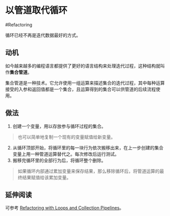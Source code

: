 # 以管道取代循环
#Refactoring 

循环已经不再是迭代数据最好的方式。

## 动机

如今越来越多的编程语言都提供了更好的语言结构来处理迭代过程，这种结构就叫作**集合管道**。

集合管道是一种技术。它允许使用一组运算来描述集合的迭代过程，其中每种运算接受的入参和返回值都是一个集合，且运算得到的集合可以供管道的后续流程使用。

## 做法

1. 创建一个变量，用以存放参与循环过程的集合。

> 也可以简单地复制一个现有的变量赋值给新变量。

2. 从循环顶部开始，将循环里的每一块行为依次搬移出来，在上一步创建的集合变量上用一种管道运算替代之。每次修改后运行测试。
3. 搬移完循环里的全部行为后，将循环整个删除。

> 如果循环内部通过累加变量来保存结果，那么移除循环后，将管道运算的最终结果赋值给该累加变量。

## 延伸阅读

可参考 [Refactoring with Loops and Collection Pipelines](https://martinfowler.com/articles/refactoring-pipelines.html)。